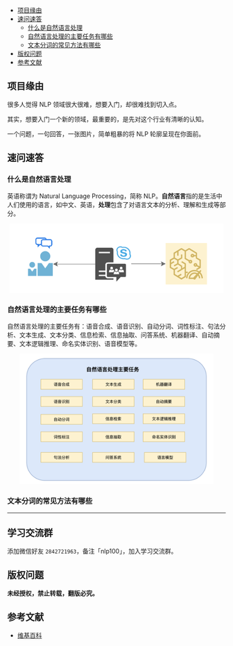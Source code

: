 * [项目缘由](#项目缘由)
* [速问速答](#速问速答)
    * [什么是自然语言处理](#什么是自然语言处理)
    * [自然语言处理的主要任务有哪些](#自然语言处理的主要任务有哪些)
    * [文本分词的常见方法有哪些](#文本分词的常见方法有哪些)
* [版权问题](#版权问题)
* [参考文献](#参考文献)

## 项目缘由

很多人觉得 NLP 领域很大很难，想要入门，却很难找到切入点。

其实，想要入门一个新的领域，最重要的，是先对这个行业有清晰的认知。

一个问题，一句回答，一张图片，简单粗暴的将 NLP 轮廓呈现在你面前。

## 速问速答

### 什么是自然语言处理

英语称谓为 Natural Language Processing，简称 NLP。**自然语言**指的是生活中人们使用的语言，如中文、英语，**处理**包含了对语言文本的分析、理解和生成等部分。

<div align="center"><img src="images/001.png" height="160"></div>

### 自然语言处理的主要任务有哪些

自然语言处理的主要任务有：语音合成、语音识别、自动分词、词性标注、句法分析、文本生成、文本分类、信息检索、信息抽取、问答系统、机器翻译、自动摘要、文本逻辑推理、命名实体识别、语音模型等。

<div align="center"><img src="images/002.png" height="300"></div>

### 文本分词的常见方法有哪些



--- 

## 学习交流群

添加微信好友 `2842721963`，备注「nlp100」，加入学习交流群。

## 版权问题

**未经授权，禁止转载，翻版必究。**


## 参考文献

- [维基百科](https://zh.wikipedia.org/wiki/%E8%87%AA%E7%84%B6%E8%AF%AD%E8%A8%80%E5%A4%84%E7%90%86)
